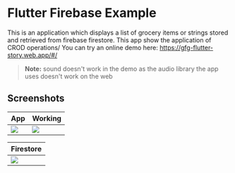 # Flutter Firebase Example

This is an application which displays a list of grocery items or strings stored and retrieved from firebase firestore. This app show the application of CROD operations/
You can try an online demo here: https://gfg-flutter-story.web.app/#/

> **Note:** sound doesn't work in the demo as the audio library the app uses doesn't work on the web

## Screenshots

| App | Working | 
| ---------------- | ---------------- | 
| ![](https://raw.githubusercontent.com/Ankitkj1999/flutter_firestore_example/master/screen_one.gif) | ![](https://raw.githubusercontent.com/Ankitkj1999/flutter_firestore_example/master/screen_two.gif)|

| Firestore | 
| ------------ | 
| ![](https://raw.githubusercontent.com/Ankitkj1999/flutter_firestore_example/master/screen_three.png) | 
